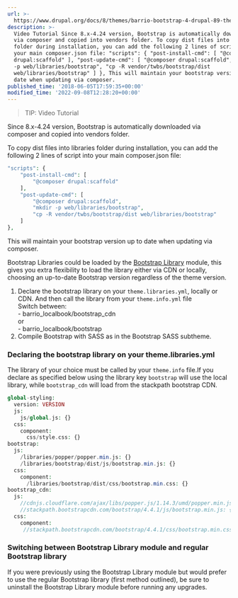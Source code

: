 ```yaml
---
url: >-
  https://www.drupal.org/docs/8/themes/barrio-bootstrap-4-drupal-89-theme/bootstrap-barrio-installation/bootstrap-libraries-load
description: >-
  Video Tutorial Since 8.x-4.24 version, Bootstrap is automatically downloaded
  via composer and copied into vendors folder. To copy dist files into libraries
  folder during installation, you can add the following 2 lines of script into
  your main composer.json file: "scripts": { "post-install-cmd": [ "@composer
  drupal:scaffold" ], "post-update-cmd": [ "@composer drupal:scaffold", "mkdir
  -p web/libraries/bootstrap", "cp -R vendor/twbs/bootstrap/dist
  web/libraries/bootstrap" ] }, This will maintain your bootstrap version up to
  date when updating via composer.
published_time: '2018-06-05T17:59:35+00:00'
modified_time: '2022-09-08T12:28:20+00:00'
---
```

<!-- note-tip -->
> TIP: Video Tutorial

Since 8.x-4.24 version, Bootstrap is automatically downloaded via composer and copied into vendors folder.

To copy dist files into libraries folder during installation, you can add the following 2 lines of script into your main composer.json file:

```php
"scripts": {
    "post-install-cmd": [
        "@composer drupal:scaffold"
    ],
    "post-update-cmd": [
        "@composer drupal:scaffold",
        "mkdir -p web/libraries/bootstrap",
        "cp -R vendor/twbs/bootstrap/dist web/libraries/bootstrap"
    ]
},
```

This will maintain your bootstrap version up to date when updating via composer.

Bootstrap Libraries could be loaded by the [Bootstrap Library](https://www.drupal.org/project/bootstrap%5Flibrary "Bootstrap Library | Drupal.org") module, this gives you extra flexibility to load the library either via CDN or locally, choosing an up-to-date Bootstrap version regardless of the theme version.

1. Declare the bootstrap library on your `theme.libraries.yml`, locally or CDN. And then call the library from your `theme.info.yml` file  
Switch between:  
 \- barrio\_localbook/bootstrap\_cdn  
 or  
 \- barrio\_localbook/bootstrap
2. Compile Bootstrap with SASS as in the Bootstrap SASS subtheme.

### Declaring the bootstrap library on your theme.libraries.yml

The library of your choice must be called by your `theme.info` file.If you declare as specified below using the library key `bootstrap` will use the local library, while `bootstrap_cdn` will load from the stackpath bootstrap CDN.

```php
global-styling:
  version: VERSION
  js:
    js/global.js: {}
  css:
    component:
      css/style.css: {}
bootstrap:
  js:
    /libraries/popper/popper.min.js: {}
    /libraries/bootstrap/dist/js/bootstrap.min.js: {}
  css:
    component:
      /libraries/bootstrap/dist/css/bootstrap.min.css: {}
bootstrap_cdn:
  js:
    //cdnjs.cloudflare.com/ajax/libs/popper.js/1.14.3/umd/popper.min.js: {}
    //stackpath.bootstrapcdn.com/bootstrap/4.4.1/js/bootstrap.min.js: {}
  css:
    component:
     //stackpath.bootstrapcdn.com/bootstrap/4.4.1/css/bootstrap.min.css: {}
```

### Switching between Bootstrap Library module and regular Bootstrap library

If you were previously using the Bootstrap Library module but would prefer to use the regular Bootstrap library (first method outlined), be sure to uninstall the Bootstrap Library module before running any upgrades.